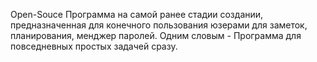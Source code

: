 Open-Souce Программа на самой ранее стадии создании, предназначенная для конечного пользования юзерами для заметок, планирования, менджер паролей. Одним словым - Программа для повседневных простых задачей сразу. 
